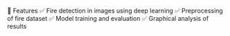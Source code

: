 🚀 Features
✅ Fire detection in images using deep learning
✅ Preprocessing of fire dataset
✅ Model training and evaluation
✅ Graphical analysis of results
